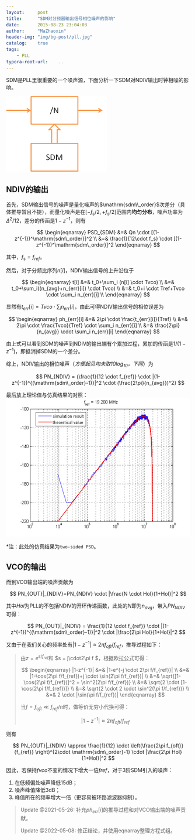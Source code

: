 ```yaml
---
layout:     post
title:      "SDM对分频器输出信号相位噪声的影响"
date:       2015-08-23 23:04:03
author:     "MaZhaoxin"
header-img: "img/bg-post/pll.jpg"
catalog:    true
tags:
    - PLL
typora-root-url:	..
---
```


SDM是PLL里很重要的一个噪声源，下面分析一下SDM对NDIV输出时钟相噪的影响。

![](/img/in-post/2015-08-23-NDIV's_Phase_Noise_Due_To_SDM.assets/diagram.png)

## NDIV的输出

首先，SDM输出信号的噪声是量化噪声的$\mathrm{sdm\\_order}$次差分（具体推导暂且不提），而量化噪声是在$[-f_s/2 , +f_s/2]$范围内**均匀分布**，噪声功率为$\Delta^2/12$，差分的传函是$1-z^{-1}$，则有

$$
\begin{eqnarray}
PSD_{SDM} &=& Qn \cdot [(1-z^{-1})^\mathrm{sdm\_order}]^2 \\
&=& \frac{1}{12\cdot f_s} \cdot [(1-z^{-1})^\mathrm{sdm\_order}]^2
\end{eqnarray}
$$

其中，$f_s = f_{ref}$。

然后，对于分频比序列$n[i]$，NDIV输出信号的上升沿位于

$$
\begin{eqnarray}
t[i] &=& t_0+\sum_i (n[i] \cdot Tvco) \\
&=& t_0+\sum_i((n_{avg}+n_{err}[i]) \cdot Tvco) \\
&=& t_0+i \cdot Tref+Tvco \cdot \sum_i n_{err}[i] \\
\end{eqnarray}
$$

显然有$t_{err}[i]=Tvco \cdot \sum_i n_{err}[i]$，由此可得NDIV输出信号的相位误差为

$$
\begin{eqnarray}
ph_{err}[i] &=& 2\pi \cdot \frac{t_{err}[i]}{Tref} \\
&=& 2\pi \cdot \frac{Tvco}{Tref} \cdot \sum_i n_{err}[i] \\
&=& \frac{2\pi}{n_{avg}} \cdot \sum_i n_{err}[i]
\end{eqnarray}
$$

由上式可以看到SDM的噪声到NDIV的输出端有个累加过程，累加的传函是$1/(1-z^{-1})$，即抵消掉SDM的一个差分。

综上，NDIV输出的相位噪声（*方便起见均未取$10 \log_{10}$，下同*）为

$$
PN_{NDIV} = {\frac{1}{12 \cdot f_{ref}} \cdot |(1-z^{-1})^{(\mathrm{sdm\_order}-1)}|^2 \cdot (\frac{2\pi}{n_{avg}})^2}
$$

最后放上理论值与仿真结果的对照：
![](/img/in-post/2015-08-23-NDIV's_Phase_Noise_Due_To_SDM.assets/results.png)

*注：此处的仿真结果为`two-sided PSD`。

## VCO的输出

而到VCO输出端的噪声贡献为

$$
PN_{OUT}|_{NDIV}=PN_{NDIV} \cdot |\frac{N \cdot Hol}{1+Hol}|^2
$$

其中$Hol$为PLL的不包括NDIV的开环传递函数，此处的$N$即为$n_{avg}$，带入$PN_{NDIV}$可得：

$$
PN_{OUT}|_{NDIV} = \frac{1}{12 \cdot f_{ref}} \cdot |(1-z^{-1})^{(\mathrm{sdm\_order}-1)}|^2 \cdot |\frac{2\pi Hol}{1+Hol}|^2
$$

又由于在我们关心的频率处有$\vert 1-z^{-1}\vert \approx 2\pi f_{oft}/f_{ref}$，推导过程如下：

> 由$z = e^{s/f_{ref}}$和 $s = j\cdot2\pi f $，根据欧拉公式可得：
> 
> $$
> \begin{eqnarray}
> |1-z^{-1}| &=& |1-e^{-j \cdot 2\pi f/f_{ref}}| \\
> &=& |1-\cos(2\pi f/f_{ref})+j \cdot \sin(2\pi f/f_{ref})| \\
> &=& \sqrt{[1-\cos(2\pi f/f_{ref})]^2 + \sin^2(2\pi f/f_{ref})} \\
> &=& \sqrt{2 \cdot [1-\cos(2\pi f/f_{ref})]} \\
> &=& \sqrt{2 \cdot 2 \cdot \sin^2(\pi f/f_{ref})} \\
> &=& 2 \cdot |\sin(\pi f/f_{ref})|
> \end{eqnarray}
> $$
> 
> 当$f=f_{oft} \ll f_{ref}/\pi$时，做等价无穷小代换可得：
> 
> $$
> |1-z^{-1}| \approx 2\pi f_{oft}/f_{ref}
> $$

则有

$$
PN_{OUT}|_{NDIV} \approx \frac{1}{12} \cdot \left(\frac{2\pi f_{oft}}{f_{ref}} \right)^{2\cdot \mathrm{sdm\_order}-1} \cdot |\frac{2\pi Hol}{1+Hol}|^2
$$

因此，若保持$fvco$不变的情况下增大一倍$fref$，对于3阶SDM引入的噪声：

1. 在低频偏处噪声降低15dB；
2. 噪声峰值降低3dB；
3. 峰值所在的频率增大一倍（更容易被环路滤波器抑制）。

> Update @2021-05-26: 补充$ph_{err}[i]$的推导过程和对VCO输出端的噪声贡献。
> 
> Update @2022-05-08: 修正结论，并使用eqnarray整理方程式组。
